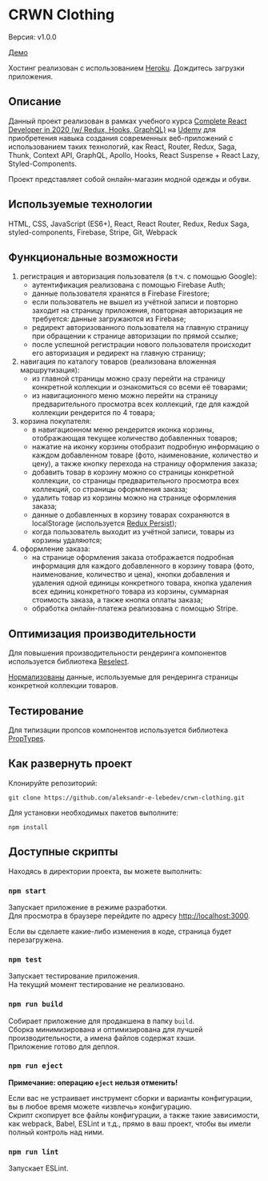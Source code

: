# CRWN Clothing

Версия: v1.0.0

[Демо](https://crwn-webapp.herokuapp.com/)

Хостинг реализован с использованием [Heroku](https://www.heroku.com/). Дождитесь загрузки приложения.

## Описание

Данный проект реализован в рамках учебного курса [Complete React Developer in 2020 (w/ Redux, Hooks, GraphQL)](https://www.udemy.com/course/complete-react-developer-zero-to-mastery/) на [Udemy](https://www.udemy.com/) для приобретения навыка создания современных веб-приложений с использованием таких технологий, как React, Router, Redux, Saga, Thunk, Context API, GraphQL, Apollo, Hooks, React Suspense + React Lazy, Styled-Components.

Проект представляет собой онлайн-магазин модной одежды и обуви.

## Используемые технологии

HTML, CSS, JavaScript (ES6+), React, React Router, Redux, Redux Saga, styled-components, Firebase, Stripe, Git, Webpack

## Функциональные возможности

1. регистрация и авторизация пользователя (в т.ч. с помощью Google):
   - аутентификация реализована с помощью Firebase Auth;
   - данные пользователя хранятся в Firebase Firestore;
   - если пользователь не вышел из учётной записи и повторно заходит на страницу приложения, повторная авторизация не требуется: данные загружаются из Firebase;
   - редирект авторизованного пользователя на главную страницу при обращении к странице авторизации по прямой ссылке;
   - после успешной регистрации нового пользователя происходит его авторизация и редирект на главную страницу;
2. навигация по каталогу товаров (реализована вложенная маршрутизация):
   - из главной страницы можно сразу перейти на страницу конкретной коллекции и ознакомиться со всеми её товарами;
   - из навигационного меню можно перейти на страницу предварительного просмотра всех коллекций, где для каждой коллекции рендерится по 4 товара;
3. корзина покупателя:
   - в навигационном меню рендерится иконка корзины, отображающая текущее количество добавленных товаров;
   - нажатие на иконку корзины отобразит подробную информацию о каждом добавленном товаре (фото, наименование, количество и цену), а также кнопку перехода на страницу оформления заказа;
   - добавить товар в корзину можно со страницы конкретной коллекции, со страницы предварительного просмотра всех коллекций, со страницы оформления заказа;
   - удалить товар из корзины можно на странице оформления заказа;
   - данные о добавленных в корзину товарах сохраняются в localStorage (используется [Redux Persist](https://github.com/rt2zz/redux-persist));
   - когда пользователь выходит из учётной записи, товары из корзины удаляются;
4. оформление заказа:
   - на странице оформления заказа отображается подробная информация для каждого добавленного в корзину товара (фото, наименование, количество и цена), кнопки добавления и удаления одной единицы конкретного товара, кнопка удаления всех единиц конкретного товара из корзины, суммарная стоимость заказа, а также кнопка оплаты заказа;
   - обработка онлайн-платежа реализована с помощью Stripe.

## Оптимизация производительности

Для повышения производительности рендеринга компонентов используется библиотека [Reselect](https://github.com/reduxjs/reselect).

[Нормализованы](https://redux.js.org/tutorials/essentials/part-6-performance-normalization#normalizing-data) данные, используемые для рендеринга страницы конкретной коллекции товаров.

## Тестирование

Для типизации пропсов компонентов используется библиотека [PropTypes](https://github.com/facebook/prop-types).

## Как развернуть проект

Клонируйте репозиторий:

`git clone https://github.com/aleksandr-e-lebedev/crwn-clothing.git`

Для установки необходимых пакетов выполните:

`npm install`

## Доступные скрипты

Находясь в директории проекта, вы можете выполнить:

### `npm start`

Запускает приложение в режиме разработки.<br />
Для просмотра в браузере перейдите по адресу [http://localhost:3000](http://localhost:3000).

Если вы сделаете какие-либо изменения в коде, страница будет перезагружена.

### `npm test`

Запускает тестирование приложения.<br />
На текущий момент тестирование не реализовано.

### `npm run build`

Собирает приложение для продакшена в папку `build`.<br />
Сборка минимизирована и оптимизирована для лучшей производительности, а имена файлов содержат хэши.<br />
Приложение готово для деплоя.<br />

### `npm run eject`

**Примечание: операцию `eject` нельзя отменить!**

Если вас не устраивает инструмент сборки и варианты конфигурации, вы в любое время можете «извлечь» конфигурацию.<br />
Скрипт скопирует все файлы конфигурации, а также такие зависимости, как webpack, Babel, ESLint и т.д., прямо в ваш проект, чтобы вы имели полный контроль над ними.

### `npm run lint`

Запускает ESLint.
